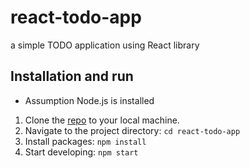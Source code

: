 # react-todo-app
a simple TODO application using React library

## Installation and run
* Assumption Node.js is installed

1. Clone the [repo](git@github.com:fadiwahba/react-todo-app.git) to your local machine.
2. Navigate to the project directory: `cd react-todo-app`
3. Install packages: `npm install`
4. Start developing: `npm start`
